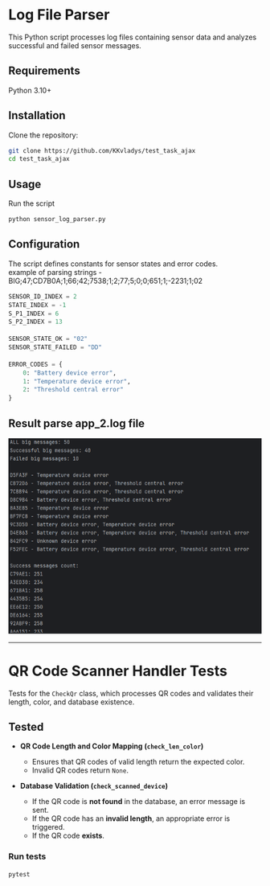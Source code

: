 
# Log File Parser
This Python script processes log files 
containing sensor data
and analyzes successful and failed sensor messages.

## Requirements

Python 3.10+

## Installation
Clone the repository:

```bash
git clone https://github.com/KKvladys/test_task_ajax
cd test_task_ajax
```
## Usage
Run the script
```bash
python sensor_log_parser.py
```

## Configuration
The script defines constants for sensor states and error codes.  
example of parsing strings - BIG;47;CD7B0A;1;66;42;7538;1;2;77;5;0;0;651;1;-2231;1;02

```python
SENSOR_ID_INDEX = 2
STATE_INDEX = -1
S_P1_INDEX = 6
S_P2_INDEX = 13

SENSOR_STATE_OK = "02"
SENSOR_STATE_FAILED = "DD"

ERROR_CODES = {
    0: "Battery device error",
    1: "Temperature device error",
    2: "Threshold central error"
}
```

## Result parse app_2.log file
![parse_result.png](parse_result.png)

---
# QR Code Scanner Handler Tests

Tests for the `CheckQr` class, which 
processes QR codes and validates their length, 
color, and database existence.

## Tested

- **QR Code Length and Color Mapping (`check_len_color`)**  
  - Ensures that QR codes of valid length return the expected color.
  - Invalid QR codes return `None`.

- **Database Validation (`check_scanned_device`)**  
  - If the QR code is **not found** in the database, an error message is sent.
  - If the QR code has an **invalid length**, an appropriate error is triggered.
  - If the QR code **exists**.

### Run tests
```bash
pytest
```
